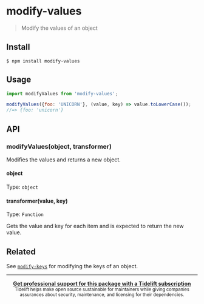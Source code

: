 # modify-values

> Modify the values of an object

## Install

```
$ npm install modify-values
```

## Usage

```js
import modifyValues from 'modify-values';

modifyValues({foo: 'UNICORN'}, (value, key) => value.toLowerCase());
//=> {foo: 'unicorn'}
```

## API

### modifyValues(object, transformer)

Modifies the values and returns a new object.

#### object

Type: `object`

#### transformer(value, key)

Type: `Function`

Gets the value and key for each item and is expected to return the new value.

## Related

See [`modify-keys`](https://github.com/sindresorhus/modify-keys) for modifying the keys of an object.

---

<div align="center">
	<b>
		<a href="https://tidelift.com/subscription/pkg/npm-modify-values?utm_source=npm-modify-values&utm_medium=referral&utm_campaign=readme">Get professional support for this package with a Tidelift subscription</a>
	</b>
	<br>
	<sub>
		Tidelift helps make open source sustainable for maintainers while giving companies<br>assurances about security, maintenance, and licensing for their dependencies.
	</sub>
</div>
